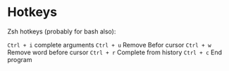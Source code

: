 # Hotkeys


Zsh hotkeys (probably for bash also):

`Ctrl + i` complete arguments
`Ctrl + u` Remove Befor cursor
`Ctrl + w` Remove word before cursor
`Ctrl + r` Complete from history
`Ctrl + c` End program
